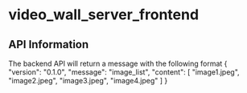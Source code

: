 # video_wall_server_frontend

## API Information

The backend API will return a message with the following format
{
    "version": "0.1.0",
    "message": "image_list",
    "content": [
        "image1.jpeg",
        "image2.jpeg",
        "image3.jpeg",
        "image4.jpeg"
    ]
}
